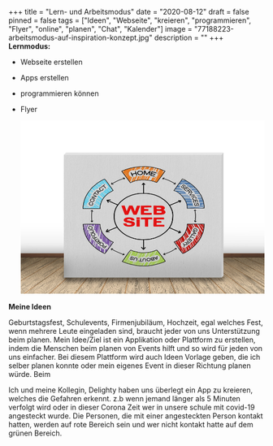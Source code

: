 +++
title = "Lern- und Arbeitsmodus"
date = "2020-08-12"
draft = false
pinned = false
tags = ["Ideen", "Webseite", "kreieren", "programmieren", "Flyer", "online", "planen", "Chat", "Kalender"]
image = "77188223-arbeitsmodus-auf-inspiration-konzept.jpg"
description = ""
+++
**Lernmodus:**

* Webseite erstellen 
* Apps erstellen
* programmieren können
* Flyer 

  ![](photodune-5819153-website-s.jpg)

**Meine Ideen**

Geburtstagsfest, Schulevents, Firmenjubiläum, Hochzeit, egal welches Fest, wenn mehrere Leute eingeladen sind, braucht jeder von uns Unterstützung beim planen. Mein Idee/Ziel ist ein Applikation oder Plattform zu erstellen, indem die Menschen beim planen von Events hilft und so wird für jeden von uns einfacher. Bei diesem Plattform wird auch Ideen Vorlage geben, die ich selber planen konnte oder mein eigenes Event in dieser Richtung planen würde. Beim 

Ich und meine Kollegin, Delighty haben uns überlegt ein App zu kreieren, welches die Gefahren erkennt. z.b wenn jemand länger als 5 Minuten verfolgt wird oder in dieser Corona Zeit wer in unsere schule mit covid-19 angesteckt wurde. Die Personen, die mit einer angesteckten Person kontakt hatten, werden auf rote Bereich sein und wer nicht kontakt hatte auf dem grünen Bereich.